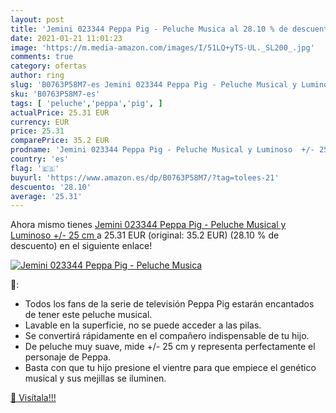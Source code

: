 ```yaml
---
layout: post
title: 'Jemini 023344 Peppa Pig - Peluche Musica al 28.10 % de descuento'
date: 2021-01-21 11:01:23
image: 'https://m.media-amazon.com/images/I/51LQ+yTS-UL._SL200_.jpg'
comments: true
category: ofertas
author: ring
slug: 'B0763P58M7-es Jemini 023344 Peppa Pig - Peluche Musical y Luminoso +/-...'
sku: 'B0763P58M7-es'
tags: [ 'peluche','peppa','pig', ]
actualPrice: 25.31 EUR
currency: EUR
price: 25.31
comparePrice: 35.2 EUR
prodname: 'Jemini 023344 Peppa Pig - Peluche Musical y Luminoso  +/- 25 cm '
country: 'es'
flag: '🇪🇸'
buyurl: 'https://www.amazon.es/dp/B0763P58M7/?tag=tolees-21'
descuento: '28.10'
average: '25.31'
---
```


Ahora mismo tienes [Jemini 023344 Peppa Pig - Peluche Musical y Luminoso  +/- 25 cm ](https://www.amazon.es/dp/B0763P58M7/?tag=tolees-21) a 25.31 EUR (original: 35.2 EUR) (28.10 %  de descuento) en el siguiente enlace!

[![Jemini 023344 Peppa Pig - Peluche Musica](https://m.media-amazon.com/images/I/51LQ+yTS-UL._SL200_.jpg)](https://www.amazon.es/dp/B0763P58M7/?tag=tolees-21)

🔎:

- Todos los fans de la serie de televisión Peppa Pig estarán encantados de tener este peluche musical.
- Lavable en la superficie, no se puede acceder a las pilas.
- Se convertirá rápidamente en el compañero indispensable de tu hijo.
- De peluche muy suave, mide +/- 25 cm y representa perfectamente el personaje de Peppa.
- Basta con que tu hijo presione el vientre para que empiece el genético musical y sus mejillas se iluminen.

[🛒 Visítala!!!](https://www.amazon.es/dp/B0763P58M7/?tag=tolees-21)
